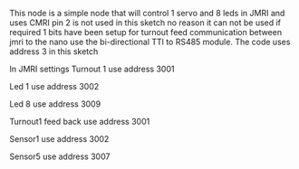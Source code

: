 This node is  a simple node that will control 1 servo and 8 leds in JMRI and uses CMRI
pin 2 is not used in this sketch no reason it can not be used if required
1 bits have been setup for turnout feed
communication between jmri to the nano  use the bi-directional TTl to RS485 module.
The code uses address 3 in this sketch

In JMRI settings
Turnout 1 use address 3001

Led 1 use address 3002

Led 8 use address 3009

Turnout1 feed back use address 3001

Sensor1 use address 3002

Sensor5 use address 3007
